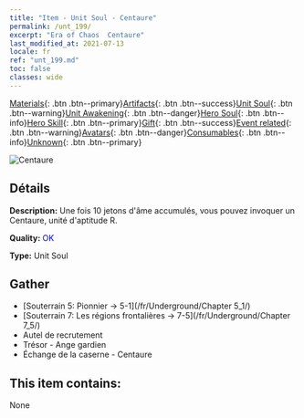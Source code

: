 ```yaml
---
title: "Item - Unit Soul - Centaure"
permalink: /unt_199/
excerpt: "Era of Chaos  Centaure"
last_modified_at: 2021-07-13
locale: fr
ref: "unt_199.md"
toc: false
classes: wide
---
```

 [Materials](/ItemsFR/){: .btn .btn--primary}[Artifacts](/ItemsFR/Artifacts/){: .btn .btn--success}[Unit Soul](/ItemsFR/UnitSoul/){: .btn .btn--warning}[Unit Awakening](/ItemsFR/UnitAwakening/){: .btn .btn--danger}[Hero Soul](/ItemsFR/HeroSoul/){: .btn .btn--info}[Hero Skill](/ItemsFR/HeroSkill/){: .btn .btn--primary}[Gift](/ItemsFR/Gift/){: .btn .btn--success}[Event related](/ItemsFR/Events/){: .btn .btn--warning}[Avatars](/ItemsFR/Avatars/){: .btn .btn--danger}[Consumables](/ItemsFR/Consumables/){: .btn .btn--info}[Unknown](/ItemsFR/Unknown/){: .btn .btn--primary}

 ![Centaure](/images/u/ti_banrenma.jpg)

## Détails
 **Description:** Une fois 10 jetons d'âme accumulés, vous pouvez invoquer un Centaure, unité d'aptitude R.

 **Quality:** <span style="color: #0000CD">OK</span>

 **Type:** Unit Soul

## Gather

*    [Souterrain 5: Pionnier -> 5-1](/fr/Underground/Chapter 5_1/) 
*    [Souterrain 7: Les régions frontalières -> 7-5](/fr/Underground/Chapter 7_5/) 
*    Autel de recrutement 
*    Trésor - Ange gardien 
*    Échange de la caserne - Centaure 

## This item contains:

  None

